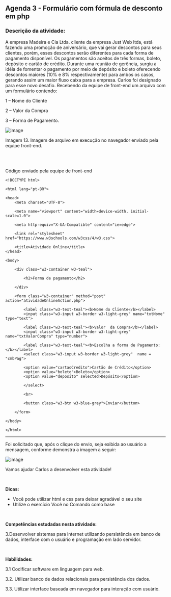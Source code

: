 ## Agenda 3 - Formulário com fórmula de desconto em php

### Descrição da atividade: 

A empresa Madeira e Cia Ltda. cliente da empresa Just Web ltda, está fazendo uma promoção de aniversário, que vai gerar descontos para seus clientes, porém, esses descontos serão diferentes para cada forma de pagamento disponível. Os pagamentos são aceitos de três formas, boleto, depósito e cartão de crédito. Durante uma reunião de gerência, surgiu a idéia de fomentar o pagamento por meio de depósito e boleto oferecendo descontos maiores (10% e 8% respectivamente) para ambos os casos, gerando assim um maior fluxo caixa para a empresa. Carlos foi designado para esse novo desafio. Recebendo da equipe de front-end um arquivo com um formulário contendo:

1 – Nome do Cliente

2 – Valor da Compra

3 – Forma de Pagamento.

![image](https://user-images.githubusercontent.com/98980485/186032630-c74ba76d-78fb-41a2-8cf7-9adfc304d476.png)

Imagem 13.  Imagem de arquivo em execução no navegador enviado pela equipe front-end.

<br>
<br>

Código enviado pela equipe de front-end


```
<!DOCTYPE html>

<html lang="pt-BR">

<head>
    <meta charset="UTF-8">

    <meta name="viewport" content="width=device-width, initial-scale=1.0">

    <meta http-equiv="X-UA-Compatible" content="ie=edge">

    <link rel="stylesheet" href="https://www.w3schools.com/w3css/4/w3.css">

    <title>Atividade Online</title>
</head>

<body>

    <div class="w3-container w3-teal">

        <h2>Forma de pagamento</h2>

    </div>

    <form class="w3-container" method="post" action="atividadeOnlineAction.php">

        <label class="w3-text-teal"><b>Nome do Cliente</b></label>
        <input class="w3-input w3-border w3-light-grey" name="txtNome" type="text">

        <label class="w3-text-teal"><b>Valor  da Compra</b></label>
        <input class="w3-input w3-border w3-light-grey" name="txtValorCompra" type="number">

        <label class="w3-text-teal"><b>Escolha a forma de Pagamento:</b></label>
        <select class="w3-input w3-border w3-light-grey"  name = "cmbPag">

        <option value="cartaoCredito">Cartão de Crédito</option>
        <option value="boleto">Boleto</option>
        <option value="deposito" selected>Depósito</option>

        </select>

        <br>

        <button class="w3-btn w3-blue-grey">Enviar</button>

    </form>

</body>

</html>
```


<hr>

Foi solicitado que, após o clique do envio, seja exibida ao usuário a mensagem, conforme demonstra a imagem a seguir:

![image](https://user-images.githubusercontent.com/98980485/186032725-0b989217-3371-4c5d-9d6c-919f3f04622b.png)

Vamos ajudar Carlos a desenvolver esta atividade!

<br>

**Dicas:**

* Você pode utilizar html e css para deixar agradável o seu site
* Utilize o exercício Você no Comando como base
 
<br>

**Competências estudadas nesta atividade:**

3.Desenvolver sistemas para internet utilizando persistência em banco de dados, interface com o usuário e programação em lado servidor.

<br>

**Habilidades:**

3.1 Codificar software em linguagem para web.

3.2. Utilizar banco de dados relacionais para persistência dos dados.

3.3. Utilizar interface baseada em navegador para interação com   usuário.
